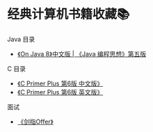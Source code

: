 # 经典计算机书籍收藏📚

Java 目录
* [《On Java 8》中文版 | 《Java 编程思想》第五版](https://lingcoder.github.io/OnJava8)

C 目录
* [《C Primer Plus 第6版 中文版》](books/C-Primer-Plus-第6版-中文版.pdf)
* [《C Primer Plus 第6版 英文版》](books/c-primer-plus-6th-edition.pdf)

面试
* [《剑指Offer》](books/《剑指Offer》.pdf)
